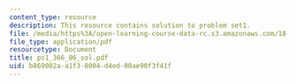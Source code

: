 ```yaml
---
content_type: resource
description: This resource contains solution to problem set1.
file: /media/https%3A/open-learning-course-data-rc.s3.amazonaws.com/18-366-random-walks-and-diffusion-fall-2006/b869002aa1f38004d4ed00ae90f3f41f_ps1_366_06_sol.pdf
file_type: application/pdf
resourcetype: Document
title: ps1_366_06_sol.pdf
uid: b869002a-a1f3-8004-d4ed-00ae90f3f41f
---
```

